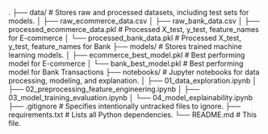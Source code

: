 .
├── data/                    # Stores raw and processed datasets, including test sets for models.
│   ├── raw_ecommerce_data.csv
│   ├── raw_bank_data.csv
│   ├── processed_ecommerce_data.pkl # Processed X_test, y_test, feature_names for E-commerce
│   └── processed_bank_data.pkl      # Processed X_test, y_test, feature_names for Bank
├── models/                  # Stores trained machine learning models.
│   ├── ecommerce_best_model.pkl   # Best performing model for E-commerce
│   └── bank_best_model.pkl        # Best performing model for Bank Transactions
├── notebooks/               # Jupyter notebooks for data processing, modeling, and explanation.
│   ├── 01_data_exploration.ipynb
│   ├── 02_preprocessing_feature_engineering.ipynb
│   ├── 03_model_training_evaluation.ipynb
│   └── 04_model_explainability.ipynb
├── .gitignore               # Specifies intentionally untracked files to ignore.
├── requirements.txt         # Lists all Python dependencies.
└── README.md                # This file.
